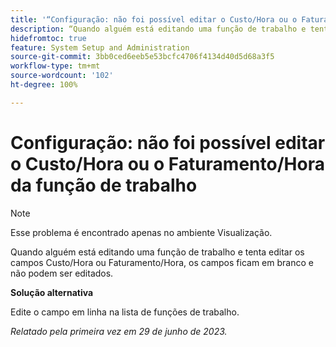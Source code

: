 ```yaml
---
title: '“Configuração: não foi possível editar o Custo/Hora ou o Faturamento/Hora da função de trabalho”'
description: “Quando alguém está editando uma função de trabalho e tenta editar os campos Custo/Hora ou Faturamento/Hora, os campos ficam em branco e não podem ser editados.”
hidefromtoc: true
feature: System Setup and Administration
source-git-commit: 3bb0ced6eeb5e53bcfc4706f4134d40d5d68a3f5
workflow-type: tm+mt
source-wordcount: '102'
ht-degree: 100%

---
```



# Configuração: não foi possível editar o Custo/Hora ou o Faturamento/Hora da função de trabalho

>[!NOTE]
>
>Esse problema é encontrado apenas no ambiente Visualização.

Quando alguém está editando uma função de trabalho e tenta editar os campos Custo/Hora ou Faturamento/Hora, os campos ficam em branco e não podem ser editados.

**Solução alternativa**

Edite o campo em linha na lista de funções de trabalho.

_Relatado pela primeira vez em 29 de junho de 2023._

